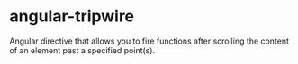 angular-tripwire
================

Angular directive that allows you to fire functions after scrolling the content of an element past a specified point(s).
